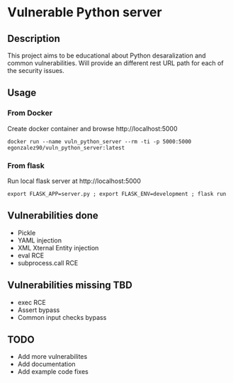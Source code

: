 # Vulnerable Python server
## Description

This project aims to be educational about Python desaralization and common vulnerabilities.
Will provide an different rest URL path for each of the security issues.

## Usage
### From Docker
Create docker container and browse http://localhost:5000
```
docker run --name vuln_python_server --rm -ti -p 5000:5000 egonzalez90/vuln_python_server:latest
```
### From flask
Run local flask server at http://localhost:5000

```
export FLASK_APP=server.py ; export FLASK_ENV=development ; flask run
```

## Vulnerabilities done

* Pickle
* YAML injection
* XML Xternal Entity injection
* eval RCE
* subprocess.call RCE

## Vulnerabilities missing TBD

* exec RCE
* Assert bypass
* Common input checks bypass

## TODO

- Add more vulnerabilites
- Add documentation
- Add example code fixes
